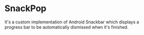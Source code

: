 # SnackPop

It's a custom implementation of Android Snackbar which displays a progress bar to be automatically dismissed when it's finished.
